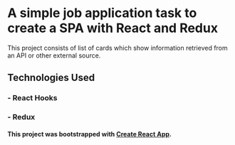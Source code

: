 # A simple job application task to create a SPA with React and Redux

This project consists of list of cards which show information retrieved from an API or other external source.

## Technologies Used

###  - React Hooks
###  - Redux

#### This project was bootstrapped with [Create React App](https://github.com/facebook/create-react-app).
